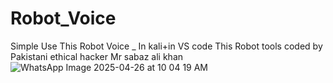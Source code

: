 # Robot_Voice
Simple Use This Robot Voice _ In kali+in VS code This Robot tools coded by Pakistani ethical hacker Mr sabaz ali khan 
![WhatsApp Image 2025-04-26 at 10 04 19 AM](https://github.com/user-attachments/assets/2e091bc4-98e4-403b-aafe-daa7b498ac11)
